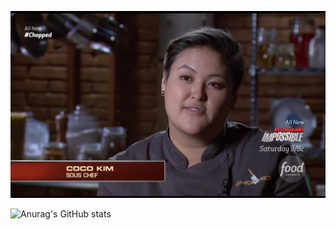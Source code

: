 ![Coco on Food Network's Chopped](/assets/images/CKIM%20chopped.png)

![Anurag's GitHub stats](https://github-readme-stats.vercel.app/api?username=imcocokim&show_icons=true&theme=tokyonight)

